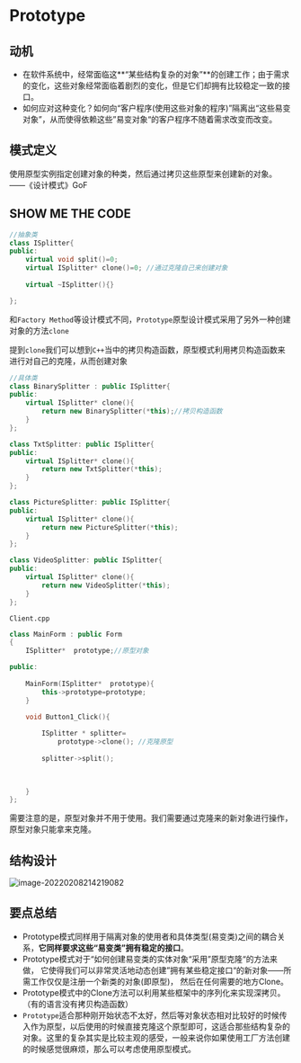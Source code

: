 # Prototype

## 动机

- 在软件系统中，经常面临这**“某些结构复杂的对象”**的创建工作；由于需求的变化，这些对象经常面临着剧烈的变化，但是它们却拥有比较稳定一致的接口。
- 如何应对这种变化？如何向“客户程序(使用这些对象的程序)”隔离出“这些易变对象”，从而使得依赖这些”易变对象“的客户程序不随着需求改变而改变。

## 模式定义

使用原型实例指定创建对象的种类，然后通过拷贝这些原型来创建新的对象。 ——《设计模式》GoF

## SHOW ME THE CODE

```cpp
//抽象类
class ISplitter{
public:
    virtual void split()=0;
    virtual ISplitter* clone()=0; //通过克隆自己来创建对象
    
    virtual ~ISplitter(){}

};
```

和`Factory Method`等设计模式不同，`Prototype`原型设计模式采用了另外一种创建对象的方法`clone`

提到`clone`我们可以想到`C++`当中的拷贝构造函数，原型模式利用拷贝构造函数来进行对自己的克隆，从而创建对象

```cpp
//具体类
class BinarySplitter : public ISplitter{
public:
    virtual ISplitter* clone(){
        return new BinarySplitter(*this);//拷贝构造函数
    }
};

class TxtSplitter: public ISplitter{
public:
    virtual ISplitter* clone(){
        return new TxtSplitter(*this);
    }
};

class PictureSplitter: public ISplitter{
public:
    virtual ISplitter* clone(){
        return new PictureSplitter(*this);
    }
};

class VideoSplitter: public ISplitter{
public:
    virtual ISplitter* clone(){
        return new VideoSplitter(*this);
    }
};

```

`Client.cpp`

```cpp
class MainForm : public Form
{
    ISplitter*  prototype;//原型对象

public:
    
    MainForm(ISplitter*  prototype){
        this->prototype=prototype;
    }
    
	void Button1_Click(){

		ISplitter * splitter=
            prototype->clone(); //克隆原型
        
        splitter->split();
        
        

	}
};

```

需要注意的是，原型对象并不用于使用。我们需要通过克隆来的新对象进行操作，原型对象只能拿来克隆。

## 结构设计

![image-20220208214219082](https://s2.loli.net/2022/02/08/iw4TaC2LsIdM8lV.png)

## 要点总结

- Prototype模式同样用于隔离对象的使用者和具体类型(易变类)之间的耦合关系，**它同样要求这些“易变类”拥有稳定的接口**。
- Prototype模式对于“如何创建易变类的实体对象“采用”原型克隆“的方法来做， 它使得我们可以非常灵活地动态创建”拥有某些稳定接口“的新对象——所需工作仅仅是注册一个新类的对象(即原型)， 然后在任何需要的地方Clone。
- Prototype模式中的Clone方法可以利用某些框架中的序列化来实现深拷贝。（有的语言没有拷贝构造函数）
- `Prototype`适合那种刚开始状态不太好，然后等对象状态相对比较好的时候传入作为原型，以后使用的时候直接克隆这个原型即可，这适合那些结构复杂的对象。这里的复杂其实是比较主观的感受，一般来说你如果使用工厂方法创建的时候感觉很麻烦，那么可以考虑使用原型模式。